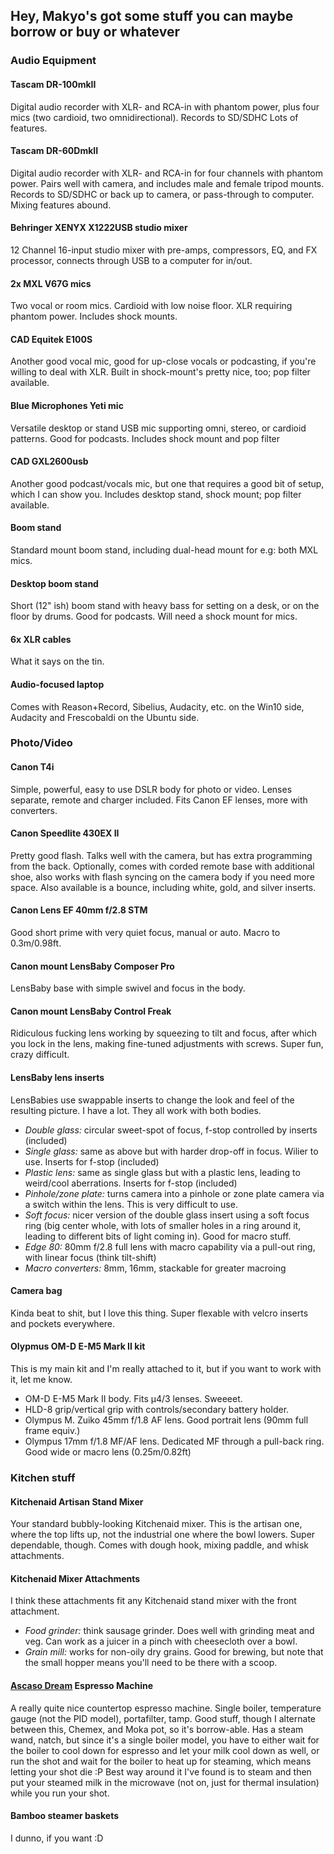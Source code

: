 ## Hey, Makyo's got some stuff you can maybe borrow or buy or whatever

### Audio Equipment

#### Tascam DR-100mkII

Digital audio recorder with XLR- and RCA-in with phantom power, plus four mics (two cardioid, two omnidirectional). Records to SD/SDHC Lots of features.

#### Tascam DR-60DmkII

Digital audio recorder with XLR- and RCA-in for four channels with phantom power. Pairs well with camera, and includes male and female tripod mounts. Records to SD/SDHC or back up to camera, or pass-through to computer. Mixing features abound.

#### Behringer XENYX X1222USB studio mixer

12 Channel 16-input studio mixer with pre-amps, compressors, EQ, and FX processor, connects through USB to a computer for in/out.

#### 2x MXL V67G mics

Two vocal or room mics. Cardioid with low noise floor. XLR requiring phantom power. Includes shock mounts.

#### CAD Equitek E100S

Another good vocal mic, good for up-close vocals or podcasting, if you're willing to deal with XLR. Built in shock-mount's pretty nice, too; pop filter available.

#### Blue Microphones Yeti mic

Versatile desktop or stand USB mic supporting omni, stereo, or cardioid patterns. Good for podcasts. Includes shock mount and pop filter

#### CAD GXL2600usb

Another good podcast/vocals mic, but one that requires a good bit of setup, which I can show you. Includes desktop stand, shock mount; pop filter available.

#### Boom stand

Standard mount boom stand, including dual-head mount for e.g: both MXL mics.

#### Desktop boom stand

Short (12" ish) boom stand with heavy bass for setting on a desk, or on the floor by drums. Good for podcasts. Will need a shock mount for mics.

#### 6x XLR cables

What it says on the tin.

#### Audio-focused laptop

Comes with Reason+Record, Sibelius, Audacity, etc. on the Win10 side, Audacity and Frescobaldi on the Ubuntu side.

### Photo/Video

#### Canon T4i

Simple, powerful, easy to use DSLR body for photo or video. Lenses separate, remote and charger included. Fits Canon EF lenses, more with converters.

#### Canon Speedlite 430EX II

Pretty good flash. Talks well with the camera, but has extra programming from the back. Optionally, comes with corded remote base with additional shoe, also works with flash syncing on the camera body if you need more space. Also available is a bounce, including white, gold, and silver inserts.

#### Canon Lens EF 40mm f/2.8 STM

Good short prime with very quiet focus, manual or auto. Macro to 0.3m/0.98ft.

#### Canon mount LensBaby Composer Pro

LensBaby base with simple swivel and focus in the body.

#### Canon mount LensBaby Control Freak

Ridiculous fucking lens working by squeezing to tilt and focus, after which you lock in the lens, making fine-tuned adjustments with screws. Super fun, crazy difficult.

#### LensBaby lens inserts

LensBabies use swappable inserts to change the look and feel of the resulting picture. I have a lot. They all work with both bodies.

* *Double glass:* circular sweet-spot of focus, f-stop controlled by inserts (included)
* *Single glass:* same as above but with harder drop-off in focus. Wilier to use. Inserts for f-stop (included)
* *Plastic lens:* same as single glass but with a plastic lens, leading to weird/cool aberrations. Inserts for f-stop (included)
* *Pinhole/zone plate:* turns camera into a pinhole or zone plate camera via a switch within the lens. This is very difficult to use.
* *Soft focus:* nicer version of the double glass insert using a soft focus ring (big center whole, with lots of smaller holes in a ring around it, leading to different bits of light coming in). Good for macro stuff.
* *Edge 80:* 80mm f/2.8 full lens with macro capability via a pull-out ring, with linear focus (think tilt-shift)
* *Macro converters:* 8mm, 16mm, stackable for greater macroing

#### Camera bag

Kinda beat to shit, but I love this thing. Super flexable with velcro inserts and pockets everywhere.

#### Olypmus OM-D E-M5 Mark II kit

This is my main kit and I'm really attached to it, but if you want to work with it, let me know.

* OM-D E-M5 Mark II body. Fits &mu;4/3 lenses. Sweeeet.
* HLD-8 grip/vertical grip with controls/secondary battery holder.
* Olympus M. Zuiko 45mm f/1.8 AF lens. Good portrait lens (90mm full frame equiv.)
* Olympus 17mm f/1.8 MF/AF lens. Dedicated MF through a pull-back ring. Good wide or macro lens (0.25m/0.82ft)

### Kitchen stuff

#### Kitchenaid Artisan Stand Mixer

Your standard bubbly-looking Kitchenaid mixer. This is the artisan one, where the top lifts up, not the industrial one where the bowl lowers. Super dependable, though. Comes with dough hook, mixing paddle, and whisk attachments.

#### Kitchenaid Mixer Attachments

I think these attachments fit any Kitchenaid stand mixer with the front attachment.

* *Food grinder:* think sausage grinder. Does well with grinding meat and veg. Can work as a juicer in a pinch with cheesecloth over a bowl.
* *Grain mill:* works for non-oily dry grains. Good for brewing, but note that the small hopper means you'll need to be there with a scoop.

#### [Ascaso Dream](http://www.ascaso.com/div-espresso-coffee-machines-grinders/dream-1.html) Espresso Machine

A really quite nice countertop espresso machine. Single boiler, temperature gauge (not the PID model), portafilter, tamp. Good stuff, though I alternate between this, Chemex, and Moka pot, so it's borrow-able. Has a steam wand, natch, but since it's a single boiler model, you have to either wait for the boiler to cool down for espresso and let your milk cool down as well, or run the shot and wait for the boiler to heat up for steaming, which means letting your shot die :P Best way around it I've found is to steam and then put your steamed milk in the microwave (not on, just for thermal insulation) while you run your shot.

#### Bamboo steamer baskets

I dunno, if you want :D
